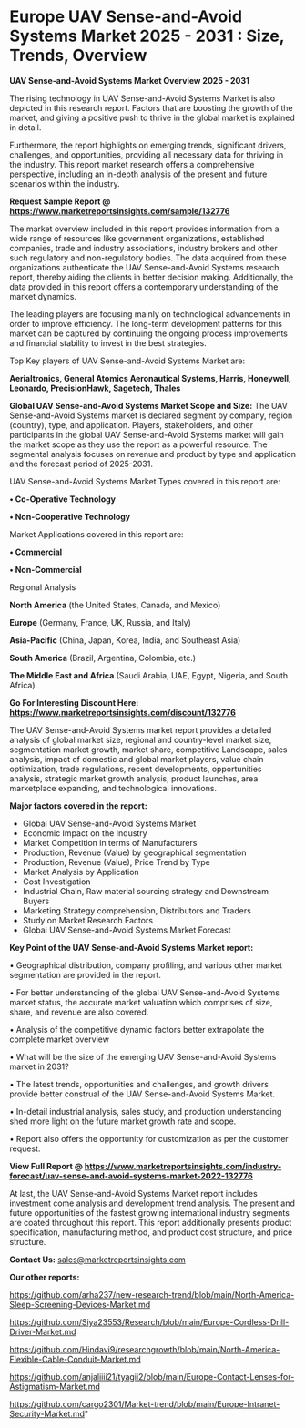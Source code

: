  # Europe UAV Sense-and-Avoid Systems Market 2025 - 2031 : Size, Trends, Overview

<Strong> UAV Sense-and-Avoid Systems Market Overview 2025 - 2031</strong>

The rising technology in UAV Sense-and-Avoid Systems Market is also depicted in this research report. Factors that are boosting the growth of the market, and giving a positive push to thrive in the global market is explained in detail.

Furthermore, the report highlights on emerging trends, significant drivers, challenges, and opportunities, providing all necessary data for thriving in the industry. This report market research offers a comprehensive perspective, including an in-depth analysis of the present and future scenarios within the industry.

<strong>Request Sample Report @ <a href=https://www.marketreportsinsights.com/sample/132776>https://www.marketreportsinsights.com/sample/132776</a></strong>

The market overview included in this report provides information from a wide range of resources like government organizations, established companies, trade and industry associations, industry brokers and other such regulatory and non-regulatory bodies. The data acquired from these organizations authenticate the UAV Sense-and-Avoid Systems research report, thereby aiding the clients in better decision making. Additionally, the data provided in this report offers a contemporary understanding of the market dynamics.

The leading players are focusing mainly on technological advancements in order to improve efficiency. The long-term development patterns for this market can be captured by continuing the ongoing process improvements and financial stability to invest in the best strategies.

Top Key players of UAV Sense-and-Avoid Systems Market are:

<strong>Aerialtronics, General Atomics Aeronautical Systems, Harris, Honeywell, Leonardo, PrecisionHawk, Sagetech, Thales</strong>

<strong><b>Global UAV Sense-and-Avoid Systems Market Scope and Size:</b></strong>
The UAV Sense-and-Avoid Systems market is declared segment by company, region (country), type, and application. Players, stakeholders, and other participants in the global UAV Sense-and-Avoid Systems market will gain the market scope as they use the report as a powerful resource. The segmental analysis focuses on revenue and product by type and application and the forecast period of 2025-2031.

UAV Sense-and-Avoid Systems Market Types covered in this report are:

<strong>• Co-Operative Technology

• Non-Cooperative Technology</strong>

Market Applications covered in this report are:

<strong>• Commercial

• Non-Commercial</strong> 

Regional Analysis

<strong>North America</strong> (the United States, Canada, and Mexico)

<strong>Europe</strong> (Germany, France, UK, Russia, and Italy)

<strong>Asia-Pacific</strong> (China, Japan, Korea, India, and Southeast Asia)

<strong>South America</strong> (Brazil, Argentina, Colombia, etc.)

<strong>The Middle East and Africa</strong> (Saudi Arabia, UAE, Egypt, Nigeria, and South Africa)

<strong>Go For Interesting Discount Here: <a href=https://www.marketreportsinsights.com/discount/132776>https://www.marketreportsinsights.com/discount/132776</a></strong>

The UAV Sense-and-Avoid Systems market report provides a detailed analysis of global market size, regional and country-level market size, segmentation market growth, market share, competitive Landscape, sales analysis, impact of domestic and global market players, value chain optimization, trade regulations, recent developments, opportunities analysis, strategic market growth analysis, product launches, area marketplace expanding, and technological innovations.

<strong><b>Major factors covered in the report:</b></strong>
<ul>
  <li>Global UAV Sense-and-Avoid Systems Market </li>
  <li>Economic Impact on the Industry</li>
  <li>Market Competition in terms of Manufacturers</li>
  <li>Production, Revenue (Value) by geographical segmentation</li>
  <li>Production, Revenue (Value), Price Trend by Type</li>
  <li>Market Analysis by Application</li>
  <li>Cost Investigation</li>
  <li>Industrial Chain, Raw material sourcing strategy and Downstream Buyers</li>
  <li>Marketing Strategy comprehension, Distributors and Traders</li>
  <li>Study on Market Research Factors</li>
  <li>Global UAV Sense-and-Avoid Systems Market Forecast</li>
</ul>

<strong><b>Key Point of the UAV Sense-and-Avoid Systems Market report:</b></strong>

• Geographical distribution, company profiling, and various other market segmentation are provided in the report.

• For better understanding of the global UAV Sense-and-Avoid Systems market status, the accurate market valuation which comprises of size, share, and revenue are also covered.

• Analysis of the competitive dynamic factors better extrapolate the complete market overview

• What will be the size of the emerging UAV Sense-and-Avoid Systems market in 2031?

• The latest trends, opportunities and challenges, and growth drivers provide better construal of the UAV Sense-and-Avoid Systems Market.

• In-detail industrial analysis, sales study, and production understanding shed more light on the future market growth rate and scope.

• Report also offers the opportunity for customization as per the customer request.

<strong><b>View Full Report @ <a href=https://www.marketreportsinsights.com/industry-forecast/uav-sense-and-avoid-systems-market-2022-132776>https://www.marketreportsinsights.com/industry-forecast/uav-sense-and-avoid-systems-market-2022-132776</a></b></strong>


At last, the UAV Sense-and-Avoid Systems Market report includes investment come analysis and development trend analysis. The present and future opportunities of the fastest growing international industry segments are coated throughout this report. This report additionally presents product specification, manufacturing method, and product cost structure, and price structure.

<strong>Contact Us:</strong>
sales@marketreportsinsights.com

<strong>Our other reports:</strong>

<a href=https://github.com/arha237/new-research-trend/blob/main/North-America-Sleep-Screening-Devices-Market.md>https://github.com/arha237/new-research-trend/blob/main/North-America-Sleep-Screening-Devices-Market.md</a>

<a href=https://github.com/Siya23553/Research/blob/main/Europe-Cordless-Drill-Driver-Market.md>https://github.com/Siya23553/Research/blob/main/Europe-Cordless-Drill-Driver-Market.md</a>

<a href=https://github.com/Hindavi9/researchgrowth/blob/main/North-America-Flexible-Cable-Conduit-Market.md>https://github.com/Hindavi9/researchgrowth/blob/main/North-America-Flexible-Cable-Conduit-Market.md</a>

<a href=https://github.com/anjaliiii21/tyagii2/blob/main/Europe-Contact-Lenses-for-Astigmatism-Market.md>https://github.com/anjaliiii21/tyagii2/blob/main/Europe-Contact-Lenses-for-Astigmatism-Market.md</a>

<a href=https://github.com/cargo2301/Market-trend/blob/main/Europe-Intranet-Security-Market.md>https://github.com/cargo2301/Market-trend/blob/main/Europe-Intranet-Security-Market.md</a>"
